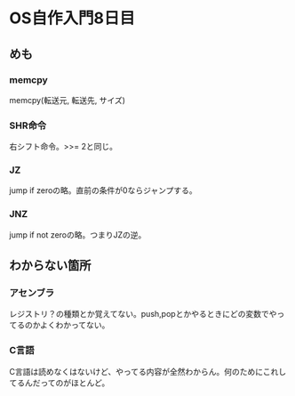 # OS自作入門8日目

## めも

### memcpy

memcpy(転送元, 転送先, サイズ)

### SHR命令

右シフト命令。>>= 2と同じ。

### JZ

jump if zeroの略。直前の条件が0ならジャンプする。

### JNZ

jump if not zeroの略。つまりJZの逆。

## わからない箇所

### アセンブラ

レジストリ？の種類とか覚えてない。push,popとかやるときにどの変数でやってるのかよくわかってない。

### C言語

C言語は読めなくはないけど、やってる内容が全然わからん。何のためにこれしてるんだってのがほとんど。
